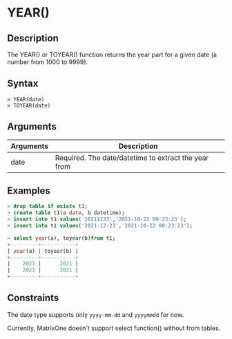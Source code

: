 # **YEAR()**

## **Description**

The YEAR() or TOYEAR() function returns the year part for a given date (a number from 1000 to 9999).

## **Syntax**

```
> YEAR(date)
> TOYEAR(date)
```

## **Arguments**

|  Arguments   | Description  |
|  ----  | ----  |
| date  | Required.  The date/datetime to extract the year from |

## **Examples**

```sql
> drop table if exists t1;
> create table t1(a date, b datetime);
> insert into t1 values('20211223','2021-10-22 09:23:23');
> insert into t1 values('2021-12-23','2021-10-22 00:23:23');

> select year(a), toyear(b)from t1;
+---------+-----------+
| year(a) | toyear(b) |
+---------+-----------+
|    2021 |      2021 |
|    2021 |      2021 |
+---------+-----------+
```

## **Constraints**

The date type supports only `yyyy-mm-dd` and `yyyymmdd` for now. 

Currently, MatrixOne doesn't support select function() without from tables.
